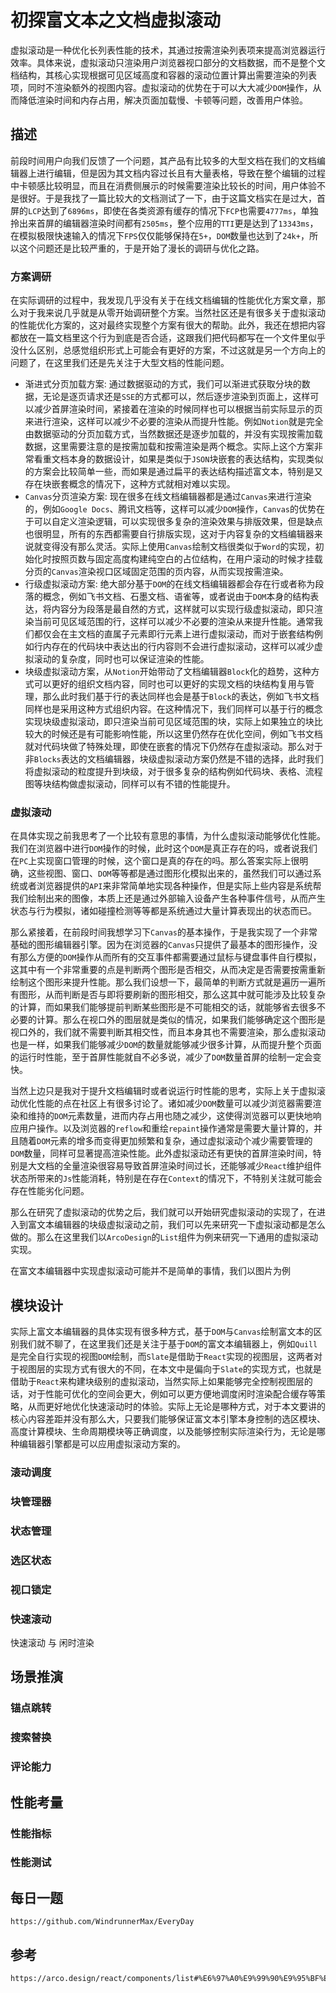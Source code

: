 # 初探富文本之文档虚拟滚动
虚拟滚动是一种优化长列表性能的技术，其通过按需渲染列表项来提高浏览器运行效率。具体来说，虚拟滚动只渲染用户浏览器视口部分的文档数据，而不是整个文档结构，其核心实现根据可见区域高度和容器的滚动位置计算出需要渲染的列表项，同时不渲染额外的视图内容。虚拟滚动的优势在于可以大大减少`DOM`操作，从而降低渲染时间和内存占用，解决页面加载慢、卡顿等问题，改善用户体验。

## 描述
前段时间用户向我们反馈了一个问题，其产品有比较多的大型文档在我们的文档编辑器上进行编辑，但是因为其文档内容过长且有大量表格，导致在整个编辑的过程中卡顿感比较明显，而且在消费侧展示的时候需要渲染比较长的时间，用户体验不是很好。于是我找了一篇比较大的文档测试了一下，由于这篇文档实在是过大，首屏的`LCP`达到了`6896ms`，即使在各类资源有缓存的情况下`FCP`也需要`4777ms`，单独拎出来首屏的编辑器渲染时间都有`2505ms`，整个应用的`TTI`更是达到了`13343ms`，在模拟极限快速输入的情况下`FPS`仅仅能够保持在`5+`，`DOM`数量也达到了`24k+`，所以这个问题还是比较严重的，于是开始了漫长的调研与优化之路。

### 方案调研
在实际调研的过程中，我发现几乎没有关于在线文档编辑的性能优化方案文章，那么对于我来说几乎就是从零开始调研整个方案。当然社区还是有很多关于虚拟滚动的性能优化方案的，这对最终实现整个方案有很大的帮助。此外，我还在想把内容都放在一篇文档里这个行为到底是否合适，这跟我们把代码都写在一个文件里似乎没什么区别，总感觉组织形式上可能会有更好的方案，不过这就是另一个方向上的问题了，在这里我们还是先关注于大型文档的性能问题。

* 渐进式分页加载方案: 通过数据驱动的方式，我们可以渐进式获取分块的数据，无论是逐页请求还是`SSE`的方式都可以，然后逐步渲染到页面上，这样可以减少首屏渲染时间，紧接着在渲染的时候同样也可以根据当前实际显示的页来进行渲染，这样可以减少不必要的渲染从而提升性能。例如`Notion`就是完全由数据驱动的分页加载方式，当然数据还是逐步加载的，并没有实现按需加载数据，这里需要注意的是按需加载和按需渲染是两个概念。实际上这个方案非常看重文档本身的数据设计，如果是类似于`JSON`块嵌套的表达结构，实现类似的方案会比较简单一些，而如果是通过扁平的表达结构描述富文本，特别是又存在块嵌套概念的情况下，这种方式就相对难以实现。
* `Canvas`分页渲染方案: 现在很多在线文档编辑器都是通过`Canvas`来进行渲染的，例如`Google Docs`、腾讯文档等，这样可以减少`DOM`操作，`Canvas`的优势在于可以自定义渲染逻辑，可以实现很多复杂的渲染效果与排版效果，但是缺点也很明显，所有的东西都需要自行排版实现，这对于内容复杂的文档编辑器来说就变得没有那么灵活。实际上使用`Canvas`绘制文档很类似于`Word`的实现，初始化时按照页数与固定高度构建纯空白的占位结构，在用户滚动的时候才挂载分页的`Canvas`渲染视口区域固定范围的页内容，从而实现按需渲染。
* 行级虚拟滚动方案: 绝大部分基于`DOM`的在线文档编辑器都会存在行或者称为段落的概念，例如飞书文档、石墨文档、语雀等，或者说由于`DOM`本身的结构表达，将内容分为段落是最自然的方式，这样就可以实现行级虚拟滚动，即只渲染当前可见区域范围的行，这样可以减少不必要的渲染从来提升性能。通常我们都仅会在主文档的直属子元素即行元素上进行虚拟滚动，而对于嵌套结构例如行内存在的代码块中表达出的行内容则不会进行虚拟滚动，这样可以减少虚拟滚动的复杂度，同时也可以保证渲染的性能。
* 块级虚拟滚动方案，从`Notion`开始带动了文档编辑器`Block`化的趋势，这种方式可以更好的组织文档内容，同时也可以更好的实现文档的块结构复用与管理，那么此时我们基于行的表达同样也会是基于`Block`的表达，例如飞书文档同样也是采用这种方式组织内容。在这种情况下，我们同样可以基于行的概念实现块级虚拟滚动，即只渲染当前可见区域范围的块，实际上如果独立的块比较大的时候还是有可能影响性能，所以这里仍然存在优化空间，例如飞书文档就对代码块做了特殊处理，即使在嵌套的情况下仍然存在虚拟滚动。那么对于非`Blocks`表达的文档编辑器，块级虚拟滚动方案仍然是不错的选择，此时我们将虚拟滚动的粒度提升到块级，对于很多复杂的结构例如代码块、表格、流程图等块结构做虚拟滚动，同样可以有不错的性能提升。

### 虚拟滚动
在具体实现之前我思考了一个比较有意思的事情，为什么虚拟滚动能够优化性能。我们在浏览器中进行`DOM`操作的时候，此时这个`DOM`是真正存在的吗，或者说我们在`PC`上实现窗口管理的时候，这个窗口是真的存在的吗。那么答案实际上很明确，这些视图、窗口、`DOM`等等都是通过图形化模拟出来的，虽然我们可以通过系统或者浏览器提供的`API`来非常简单地实现各种操作，但是实际上些内容是系统帮我们绘制出来的图像，本质上还是通过外部输入设备产生各种事件信号，从而产生状态与行为模拟，诸如碰撞检测等等都是系统通过大量计算表现出的状态而已。

那么紧接着，在前段时间我想学习下`Canvas`的基本操作，于是我实现了一个非常基础的图形编辑器引擎。因为在浏览器的`Canvas`只提供了最基本的图形操作，没有那么方便的`DOM`操作从而所有的交互事件都需要通过鼠标与键盘事件自行模拟，这其中有一个非常重要的点是判断两个图形是否相交，从而决定是否需要按需重新绘制这个图形来提升性能。那么我们设想一下，最简单的判断方式就是遍历一遍所有图形，从而判断是否与即将要刷新的图形相交，那么这其中就可能涉及比较复杂的计算，而如果我们能够提前判断某些图形是不可能相交的话，就能够省去很多不必要的计算。那么在视口外的图层就是类似的情况，如果我们能够确定这个图形是视口外的，我们就不需要判断其相交性，而且本身其也不需要渲染，那么虚拟滚动也是一样，如果我们能够减少`DOM`的数量就能够减少很多计算，从而提升整个页面的运行时性能，至于首屏性能就自不必多说，减少了`DOM`数量首屏的绘制一定会变快。

当然上边只是我对于提升文档编辑时或者说运行时性能的思考，实际上关于虚拟滚动优化性能的点在社区上有很多讨论了。诸如减少`DOM`数量可以减少浏览器需要渲染和维持的`DOM`元素数量，进而内存占用也随之减少，这使得浏览器可以更快地响应用户操作。以及浏览器的`reflow`和重绘`repaint`操作通常是需要大量计算的，并且随着`DOM`元素的增多而变得更加频繁和复杂，通过虚拟滚动个减少需要管理的`DOM`数量，同样可显著提高渲染性能。此外虚拟滚动还有更快的首屏渲染时间，特别是大文档的全量渲染很容易导致首屏渲染时间过长，还能够减少`React`维护组件状态所带来的`Js`性能消耗，特别是在存在`Context`的情况下，不特别关注就可能会存在性能劣化问题。

那么在研究了虚拟滚动的优势之后，我们就可以开始研究虚拟滚动的实现了，在进入到富文本编辑器的块级虚拟滚动之前，我们可以先来研究一下虚拟滚动都是怎么做的。那么在这里我们以`ArcoDesign`的`List`组件为例来研究一下通用的虚拟滚动实现。

在富文本编辑器中实现虚拟滚动可能并不是简单的事情，我们以图片为例

## 模块设计
实际上富文本编辑器的具体实现有很多种方式，基于`DOM`与`Canvas`绘制富文本的区别我们就不聊了，在这里我们还是关注于基于`DOM`的富文本编辑器上，例如`Quill`是完全自行实现的视图`DOM`绘制，而`Slate`是借助于`React`实现的视图层，这两者对于视图层的实现方式有很大的不同，在本文中是偏向于`Slate`的实现方式，也就是借助于`React`来构建块级别的虚拟滚动，当然实际上如果能够完全控制视图层的话，对于性能可优化的空间会更大，例如可以更方便地调度闲时渲染配合缓存等策略，从而更好地优化快速滚动时的体验。实际上无论是哪种方式，对于本文要讲的核心内容差距并没有那么大，只要我们能够保证富文本引擎本身控制的选区模块、高度计算模块、生命周期模块等正确调度，以及能够控制实际渲染行为，无论是哪种编辑器引擎都是可以应用虚拟滚动方案的。

### 滚动调度

### 块管理器

### 状态管理

### 选区状态

### 视口锁定

### 快速滚动
快速滚动 与 闲时渲染

## 场景推演

### 锚点跳转

### 搜索替换

### 评论能力

## 性能考量

### 性能指标

### 性能测试

## 每日一题

```
https://github.com/WindrunnerMax/EveryDay
```

## 参考

```
https://arco.design/react/components/list#%E6%97%A0%E9%99%90%E9%95%BF%E5%88%97%E8%A1%A8
```

